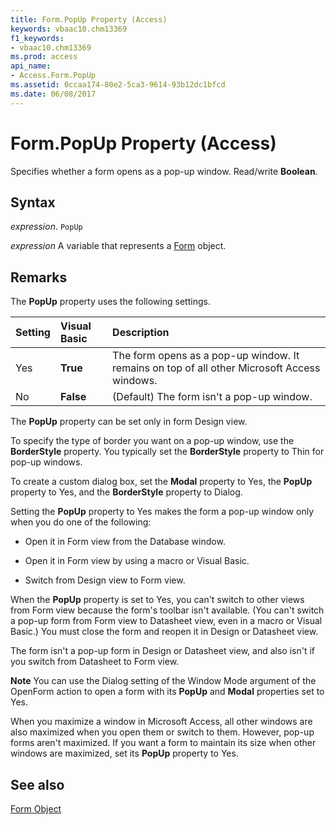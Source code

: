 ```yaml
---
title: Form.PopUp Property (Access)
keywords: vbaac10.chm13369
f1_keywords:
- vbaac10.chm13369
ms.prod: access
api_name:
- Access.Form.PopUp
ms.assetid: 0ccaa174-80e2-5ca3-9614-93b12dc1bfcd
ms.date: 06/08/2017
---
```



# Form.PopUp Property (Access)

Specifies whether a form opens as a pop-up window. Read/write  **Boolean**.


## Syntax

 _expression_. `PopUp`

 _expression_ A variable that represents a [Form](./Access.Form.md) object.


## Remarks

The  **PopUp** property uses the following settings.



|**Setting**|**Visual Basic**|**Description**|
|:-----|:-----|:-----|
|Yes|**True**|The form opens as a pop-up window. It remains on top of all other Microsoft Access windows.|
|No|**False**|(Default) The form isn't a pop-up window.|

The  **PopUp** property can be set only in form Design view.

To specify the type of border you want on a pop-up window, use the  **BorderStyle** property. You typically set the **BorderStyle** property to Thin for pop-up windows.

To create a custom dialog box, set the  **Modal** property to Yes, the **PopUp** property to Yes, and the **BorderStyle** property to Dialog.

Setting the  **PopUp** property to Yes makes the form a pop-up window only when you do one of the following:


- Open it in Form view from the Database window.
    
- Open it in Form view by using a macro or Visual Basic.
    
- Switch from Design view to Form view.
    
When the  **PopUp** property is set to Yes, you can't switch to other views from Form view because the form's toolbar isn't available. (You can't switch a pop-up form from Form view to Datasheet view, even in a macro or Visual Basic.) You must close the form and reopen it in Design or Datasheet view.

The form isn't a pop-up form in Design or Datasheet view, and also isn't if you switch from Datasheet to Form view.


 **Note**  You can use the Dialog setting of the Window Mode argument of the OpenForm action to open a form with its  **PopUp** and **Modal** properties set to Yes.

When you maximize a window in Microsoft Access, all other windows are also maximized when you open them or switch to them. However, pop-up forms aren't maximized. If you want a form to maintain its size when other windows are maximized, set its  **PopUp** property to Yes.


## See also


[Form Object](Access.Form.md)

